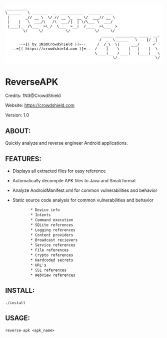 ![alt tag](https://github.com/1N3/ReverseAPK/blob/master/logo.png)

# ReverseAPK
Credits: 1N3@CrowdShield

Website: https://crowdshield.com

Version: 1.0 

## ABOUT:
Quickly analyze and reverse engineer Android applications. 

## FEATURES:
- Displays all extracted files for easy reference
- Automatically decompile APK files to Java and Smali format
- Analyze AndroidManifest.xml for common vulnerabilities and behavior
- Static source code analysis for common vulnerabilities and behavior

              * Device info
              * Intents
              * Command execution
              * SQLite references
              * Logging references
              * Content providers
              * Broadcast recievers
              * Service references
              * File references
              * Crypto references
              * Hardcoded secrets
              * URL's
              * SSL references
              * WebView references

## INSTALL:
```
./install
```

## USAGE:
```
reverse-apk <apk_name>
```